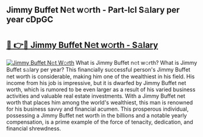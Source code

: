 ## Jimmy Buffet N𝚎t w𝚘rth - Part-lcI S𝚊lary per year cDpGC

# <h2><a href="http://gc1fsgw.nevu.top/?p=Jimmy+Buffet">🔗 👉🔴 Jimmy Buffet N𝚎t w𝚘rth - S𝚊lary</a></h2>

[![Jimmy Buffet N𝚎t W𝚘rth](https://i.imgur.com/Oavwk0R.jpeg)](http://gc1fsgw.nevu.top/?p=Jimmy+Buffet)
What is Jimmy Buffet n𝚎t w𝚘rth? What is Jimmy Buffet s𝚊lary per year?
This financially successful person's Jimmy Buffet net worth is considerable, making him one of the wealthiest in his field. His income from his job is impressive, but it is dwarfed by Jimmy Buffet net worth, which is rumored to be even larger as a result of his varied business activities and valuable real estate investments. With a Jimmy Buffet net worth that places him among the world's wealthiest, this man is renowned for his business savvy and financial acumen. This prosperous individual, possessing a Jimmy Buffet net worth in the billions and a notable yearly compensation, is a prime example of the force of tenacity, dedication, and financial shrewdness.
